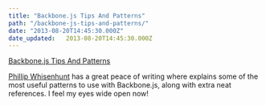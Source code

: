 ```yaml
---
title: "Backbone.js Tips And Patterns"
path: "/backbone-js-tips-and-patterns/"
date: "2013-08-20T14:45:30.000Z"
date_updated:   2013-08-20T14:45:30.000Z
---
```


<p><a href="http://coding.smashingmagazine.com/2013/08/09/backbone-js-tips-patterns/" title="Backbone.js Tips And Patterns">Backbone.js Tips And Patterns</a></p><p><a title="Phillip Whisenhunt" href="http://coding.smashingmagazine.com/author/phillip-whisenhunt/?rel=author">Phillip Whisenhunt</a> has a great peace of writing where explains some of the most useful patterns to use with Backbone.js, along with extra neat references. I feel my eyes wide open now!</p>

